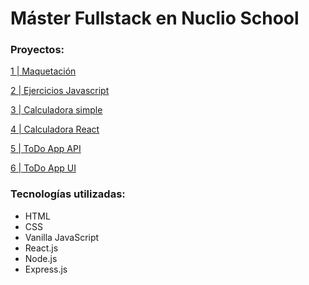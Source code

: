 # Máster Fullstack en Nuclio School



### Proyectos:

[1 | Maquetación](https://github.com/Apaulav/Nuclio/tree/main/1_maquetaci%C3%B3n_spotify_premium)

[2 | Ejercicios Javascript](https://github.com/Apaulav/Nuclio/tree/main/2_ejercicios_javascript)

[3 | Calculadora simple](https://github.com/Apaulav/Nuclio/tree/main/3_calculadora_javascript)

[4 | Calculadora React](https://github.com/Apaulav/Nuclio/tree/main/4_calculadora_react)

[5 | ToDo App API](https://github.com/Apaulav/Nuclio/tree/main/4_todoApp/todo-app-backend-Apaulav)

[6 | ToDo App UI](https://github.com/Apaulav/Nuclio/tree/main/4_todoApp/todo-app-frontend-Apaulav)

### Tecnologías utilizadas:

- HTML
- CSS
- Vanilla JavaScript
- React.js
- Node.js
- Express.js
